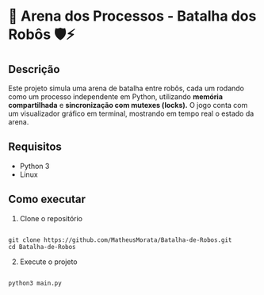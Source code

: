 # 🤖 Arena dos Processos - Batalha dos Robôs 🛡️⚡

## Descrição

Este projeto simula uma arena de batalha entre robôs, cada um rodando como um processo independente em Python, utilizando <b>memória compartilhada</b> e <b>sincronização com mutexes (locks).</b> 
O jogo conta com um visualizador gráfico em terminal, mostrando em tempo real o estado da arena. 

## Requisitos

- Python 3 
- Linux

## Como executar

1. Clone o repositório

```

git clone https://github.com/MatheusMorata/Batalha-de-Robos.git
cd Batalha-de-Robos

```

2. Execute o projeto

```

python3 main.py

```
